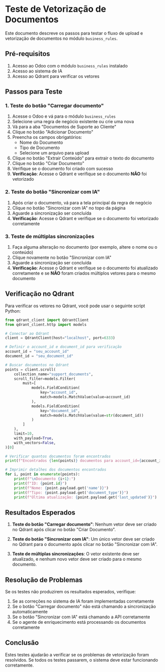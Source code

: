 # Teste de Vetorização de Documentos

Este documento descreve os passos para testar o fluxo de upload e vetorização de documentos no módulo `business_rules`.

## Pré-requisitos

1. Acesso ao Odoo com o módulo `business_rules` instalado
2. Acesso ao sistema de IA
3. Acesso ao Qdrant para verificar os vetores

## Passos para Teste

### 1. Teste do botão "Carregar documento"

1. Acesse o Odoo e vá para o módulo `business_rules`
2. Selecione uma regra de negócio existente ou crie uma nova
3. Vá para a aba "Documentos de Suporte ao Cliente"
4. Clique no botão "Adicionar Documento"
5. Preencha os campos obrigatórios:
   - Nome do Documento
   - Tipo de Documento
   - Selecione um arquivo para upload
6. Clique no botão "Extrair Conteúdo" para extrair o texto do documento
7. Clique no botão "Criar Documento"
8. Verifique se o documento foi criado com sucesso
9. **Verificação**: Acesse o Qdrant e verifique se o documento **NÃO** foi vetorizado

### 2. Teste do botão "Sincronizar com IA"

1. Após criar o documento, vá para a tela principal da regra de negócio
2. Clique no botão "Sincronizar com IA" no topo da página
3. Aguarde a sincronização ser concluída
4. **Verificação**: Acesse o Qdrant e verifique se o documento foi vetorizado corretamente

### 3. Teste de múltiplas sincronizações

1. Faça alguma alteração no documento (por exemplo, altere o nome ou o conteúdo)
2. Clique novamente no botão "Sincronizar com IA"
3. Aguarde a sincronização ser concluída
4. **Verificação**: Acesse o Qdrant e verifique se o documento foi atualizado corretamente e se **NÃO** foram criados múltiplos vetores para o mesmo documento

## Verificação no Qdrant

Para verificar os vetores no Qdrant, você pode usar o seguinte script Python:

```python
from qdrant_client import QdrantClient
from qdrant_client.http import models

# Conectar ao Qdrant
client = QdrantClient(host="localhost", port=6333)

# Definir o account_id e document_id para verificação
account_id = "seu_account_id"
document_id = "seu_document_id"

# Buscar documentos no Qdrant
points = client.scroll(
    collection_name="support_documents",
    scroll_filter=models.Filter(
        must=[
            models.FieldCondition(
                key="account_id",
                match=models.MatchValue(value=account_id)
            ),
            models.FieldCondition(
                key="document_id",
                match=models.MatchValue(value=str(document_id))
            )
        ]
    ),
    limit=10,
    with_payload=True,
    with_vectors=False,
)[0]

# Verificar quantos documentos foram encontrados
print(f"Encontrados {len(points)} documentos para account_id={account_id} e document_id={document_id}")

# Imprimir detalhes dos documentos encontrados
for i, point in enumerate(points):
    print(f"\nDocumento {i+1}:")
    print(f"ID: {point.id}")
    print(f"Nome: {point.payload.get('name')}")
    print(f"Tipo: {point.payload.get('document_type')}")
    print(f"Última atualização: {point.payload.get('last_updated')}")
```

## Resultados Esperados

1. **Teste do botão "Carregar documento"**: Nenhum vetor deve ser criado no Qdrant após clicar no botão "Criar Documento".

2. **Teste do botão "Sincronizar com IA"**: Um único vetor deve ser criado no Qdrant para o documento após clicar no botão "Sincronizar com IA".

3. **Teste de múltiplas sincronizações**: O vetor existente deve ser atualizado, e nenhum novo vetor deve ser criado para o mesmo documento.

## Resolução de Problemas

Se os testes não produzirem os resultados esperados, verifique:

1. Se as correções no sistema de IA foram implementadas corretamente
2. Se o botão "Carregar documento" não está chamando a sincronização automaticamente
3. Se o botão "Sincronizar com IA" está chamando a API corretamente
4. Se o agente de enriquecimento está processando os documentos corretamente

## Conclusão

Estes testes ajudarão a verificar se os problemas de vetorização foram resolvidos. Se todos os testes passarem, o sistema deve estar funcionando corretamente.
